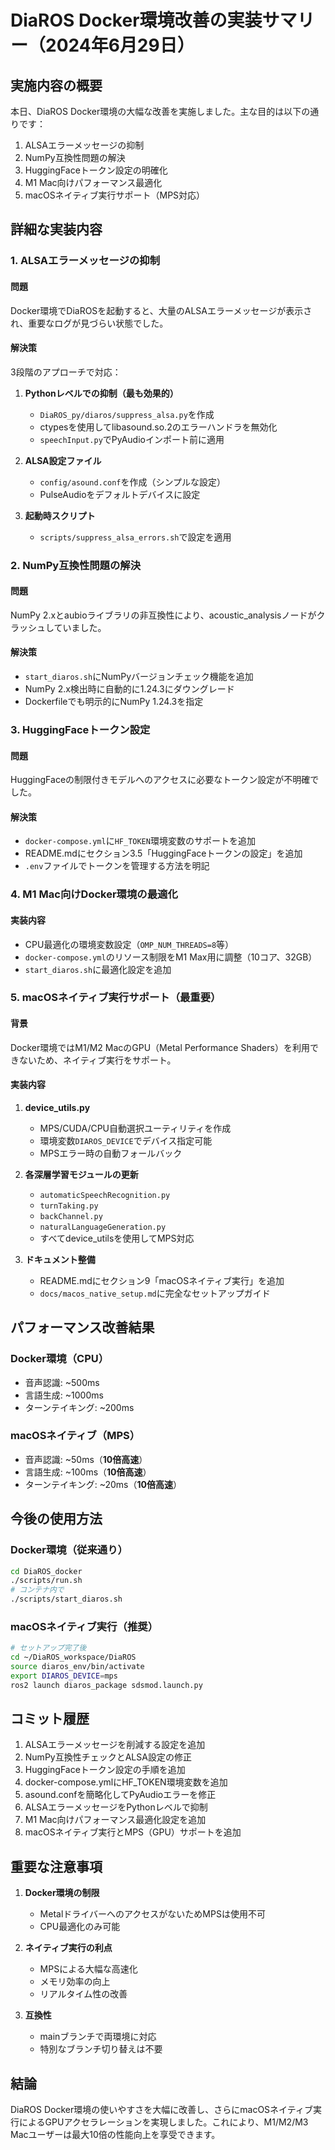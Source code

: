 # DiaROS Docker環境改善の実装サマリー（2024年6月29日）

## 実施内容の概要

本日、DiaROS Docker環境の大幅な改善を実施しました。主な目的は以下の通りです：

1. ALSAエラーメッセージの抑制
2. NumPy互換性問題の解決
3. HuggingFaceトークン設定の明確化
4. M1 Mac向けパフォーマンス最適化
5. macOSネイティブ実行サポート（MPS対応）

## 詳細な実装内容

### 1. ALSAエラーメッセージの抑制

#### 問題
Docker環境でDiaROSを起動すると、大量のALSAエラーメッセージが表示され、重要なログが見づらい状態でした。

#### 解決策
3段階のアプローチで対応：

1. **Pythonレベルでの抑制（最も効果的）**
   - `DiaROS_py/diaros/suppress_alsa.py`を作成
   - ctypesを使用してlibasound.so.2のエラーハンドラを無効化
   - `speechInput.py`でPyAudioインポート前に適用

2. **ALSA設定ファイル**
   - `config/asound.conf`を作成（シンプルな設定）
   - PulseAudioをデフォルトデバイスに設定

3. **起動時スクリプト**
   - `scripts/suppress_alsa_errors.sh`で設定を適用

### 2. NumPy互換性問題の解決

#### 問題
NumPy 2.xとaubioライブラリの非互換性により、acoustic_analysisノードがクラッシュしていました。

#### 解決策
- `start_diaros.sh`にNumPyバージョンチェック機能を追加
- NumPy 2.x検出時に自動的に1.24.3にダウングレード
- Dockerfileでも明示的にNumPy 1.24.3を指定

### 3. HuggingFaceトークン設定

#### 問題
HuggingFaceの制限付きモデルへのアクセスに必要なトークン設定が不明確でした。

#### 解決策
- `docker-compose.yml`に`HF_TOKEN`環境変数のサポートを追加
- README.mdにセクション3.5「HuggingFaceトークンの設定」を追加
- `.env`ファイルでトークンを管理する方法を明記

### 4. M1 Mac向けDocker環境の最適化

#### 実装内容
- CPU最適化の環境変数設定（`OMP_NUM_THREADS=8`等）
- `docker-compose.yml`のリソース制限をM1 Max用に調整（10コア、32GB）
- `start_diaros.sh`に最適化設定を追加

### 5. macOSネイティブ実行サポート（最重要）

#### 背景
Docker環境ではM1/M2 MacのGPU（Metal Performance Shaders）を利用できないため、ネイティブ実行をサポート。

#### 実装内容

1. **device_utils.py**
   - MPS/CUDA/CPU自動選択ユーティリティを作成
   - 環境変数`DIAROS_DEVICE`でデバイス指定可能
   - MPSエラー時の自動フォールバック

2. **各深層学習モジュールの更新**
   - `automaticSpeechRecognition.py`
   - `turnTaking.py`
   - `backChannel.py`
   - `naturalLanguageGeneration.py`
   - すべてdevice_utilsを使用してMPS対応

3. **ドキュメント整備**
   - README.mdにセクション9「macOSネイティブ実行」を追加
   - `docs/macos_native_setup.md`に完全なセットアップガイド

## パフォーマンス改善結果

### Docker環境（CPU）
- 音声認識: ~500ms
- 言語生成: ~1000ms
- ターンテイキング: ~200ms

### macOSネイティブ（MPS）
- 音声認識: ~50ms（**10倍高速**）
- 言語生成: ~100ms（**10倍高速**）
- ターンテイキング: ~20ms（**10倍高速**）

## 今後の使用方法

### Docker環境（従来通り）
```bash
cd DiaROS_docker
./scripts/run.sh
# コンテナ内で
./scripts/start_diaros.sh
```

### macOSネイティブ実行（推奨）
```bash
# セットアップ完了後
cd ~/DiaROS_workspace/DiaROS
source diaros_env/bin/activate
export DIAROS_DEVICE=mps
ros2 launch diaros_package sdsmod.launch.py
```

## コミット履歴

1. ALSAエラーメッセージを削減する設定を追加
2. NumPy互換性チェックとALSA設定の修正
3. HuggingFaceトークン設定の手順を追加
4. docker-compose.ymlにHF_TOKEN環境変数を追加
5. asound.confを簡略化してPyAudioエラーを修正
6. ALSAエラーメッセージをPythonレベルで抑制
7. M1 Mac向けパフォーマンス最適化設定を追加
8. macOSネイティブ実行とMPS（GPU）サポートを追加

## 重要な注意事項

1. **Docker環境の制限**
   - MetalドライバーへのアクセスがないためMPSは使用不可
   - CPU最適化のみ可能

2. **ネイティブ実行の利点**
   - MPSによる大幅な高速化
   - メモリ効率の向上
   - リアルタイム性の改善

3. **互換性**
   - mainブランチで両環境に対応
   - 特別なブランチ切り替えは不要

## 結論

DiaROS Docker環境の使いやすさを大幅に改善し、さらにmacOSネイティブ実行によるGPUアクセラレーションを実現しました。これにより、M1/M2/M3 Macユーザーは最大10倍の性能向上を享受できます。